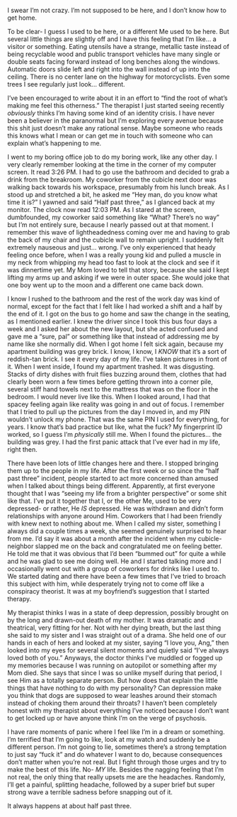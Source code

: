   

I swear I’m not crazy. I’m not supposed to be here, and I don’t know how to get home.

To be clear- I guess I used to be here, or a different Me used to be here. But several little things are slightly off and I have this feeling that I’m like… a visitor or something. Eating utensils have a strange, metallic taste instead of being recyclable wood and public transport vehicles have many single or double seats facing forward instead of long benches along the windows. Automatic doors slide left and right into the wall instead of up into the ceiling. There is no center lane on the highway for motorcyclists. Even some trees I see regularly just look… different.

I’ve been encouraged to write about it in an effort to “find the root of what’s making me feel this otherness.” The therapist I just started seeing recently *obviously* thinks I’m having some kind of an identity crisis. I have never been a believer in the paranormal but I’m exploring every avenue because this shit just doesn’t make any rational sense. Maybe someone who reads this knows what I mean or can get me in touch with someone who can explain what’s happening to me.

I went to my boring office job to do my boring work, like any other day. I very clearly remember looking at the time in the corner of my computer screen. It read 3:26 PM. I had to go use the bathroom and decided to grab a drink from the breakroom. My coworker from the cubicle next door was walking back towards his workspace, presumably from his lunch break. As I stood up and stretched a bit, he asked me “Hey man, do you know what time it is?” I yawned and said “Half past three,” as I glanced back at my monitor. The clock now read 12:03 PM. As I stared at the screen, dumbfounded, my coworker said something like “What? There’s no way” but I’m not entirely sure, because I nearly passed out at that moment. I remember this wave of lightheadedness coming over me and having to grab the back of my chair and the cubicle wall to remain upright. I suddenly felt extremely nauseous and just… wrong. I’ve only experienced that heady feeling once before, when I was a really young kid and pulled a muscle in my neck from whipping my head too fast to look at the clock and see if it was dinnertime yet. My Mom loved to tell that story, because she said I kept lifting my arms up and asking if we were in outer space. She would joke that one boy went up to the moon and a different one came back down.

I know I rushed to the bathroom and the rest of the work day was kind of normal, except for the fact that I felt like I had worked a shift and a half by the end of it. I got on the bus to go home and saw the change in the seating, as I mentioned earlier. I knew the driver since I took this bus four days a week and I asked her about the new layout, but she acted confused and gave me a “sure, pal” or something like that instead of addressing me by name like she normally did. When I got home I felt sick again, because my apartment building was grey brick. I know, I know, I *KNOW* that it’s a sort of reddish-tan brick. I see it every day of my life. I’ve taken pictures in front of it. When I went inside, I found my apartment trashed. It was disgusting. Stacks of dirty dishes with fruit flies buzzing around them, clothes that had clearly been worn a few times before getting thrown into a corner pile, several stiff hand towels next to the mattress that was on the floor in the bedroom. I would never live like this. When I looked around, I had that spacey feeling again like reality was going in and out of focus. I remember that I tried to pull up the pictures from the day I moved in, and my PIN wouldn’t unlock my phone. That was the same PIN I used for everything, for years. I know that’s bad practice but like, what the fuck? My fingerprint ID worked, so I guess I’m *physically* still me. When I found the pictures… the building was grey. I had the first panic attack that I’ve ever had in my life, right then.

There have been lots of little changes here and there. I stopped bringing them up to the people in my life. After the first week or so since the “half past three” incident, people started to act more concerned than amused when I talked about things being different. Apparently, at first everyone thought that I was “seeing my life from a brighter perspective” or some shit like that. I’ve put it together that I, or the other Me, used to be very depressed- or rather, He *IS* depressed. He was withdrawn and didn’t form relationships with anyone around Him. Coworkers that I had been friendly with knew next to nothing about me. When I called my sister, something I always did a couple times a week, she seemed genuinely surprised to hear from me. I’d say it was about a month after the incident when my cubicle-neighbor slapped me on the back and congratulated me on feeling better. He told me that it was obvious that I’d been “bummed out” for quite a while and he was glad to see me doing well. He and I started talking more and I occasionally went out with a group of coworkers for drinks like I used to. We started dating and there have been a few times that I’ve tried to broach this subject with him, while desperately trying not to come off like a conspiracy theorist. It was at my boyfriend’s suggestion that I started therapy.

My therapist thinks I was in a state of deep depression, possibly brought on by the long and drawn-out death of my mother. It was dramatic and theatrical, very fitting for her. Not with her dying breath, but the last thing she said to my sister and I was straight out of a drama. She held one of our hands in each of hers and looked at my sister, saying “I love you, Ang,” then looked into my eyes for several silent moments and quietly said “I’ve always loved both of you.” Anyways, the doctor thinks I’ve muddled or fogged up my memories because I was running on autopilot or something after my Mom died. She says that since I was so unlike myself during that period, I see Him as a totally separate person. But how does that explain the little things that have nothing to do with my personality? Can depression make you think that dogs are supposed to wear leashes around their stomach instead of choking them around their throats? I haven’t been completely honest with my therapist about everything I’ve noticed because I don’t want to get locked up or have anyone think I’m on the verge of psychosis.

I have rare moments of panic where I feel like I’m in a dream or something. I’m terrified that I’m going to like, look at my watch and suddenly be a different person. I’m not going to lie, sometimes there’s a strong temptation to just say “fuck it” and do whatever I want to do, because consequences don’t matter when you’re not real. But I fight through those urges and try to make the best of this life. No- *MY* life. Besides the nagging feeling that I’m not real, the only thing that really upsets me are the headaches. Randomly, I’ll get a painful, splitting headache, followed by a super brief but super strong wave a terrible sadness before snapping out of it.

It always happens at about half past three.